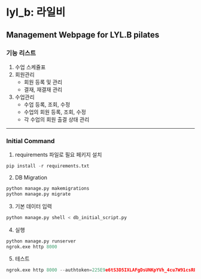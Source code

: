 # lyl_b: 라일비
## Management Webpage for LYL.B pilates

### 기능 리스트
1. 수업 스케쥴표
2. 회원관리
   - 회원 등록 및 관리
   - 결재, 재결재 관리
3. 수업관리
   - 수업 등록, 조회, 수정
   - 수업의 회원 등록, 조회, 수정
   - 각 수업의 회원 출결 상태 관리

-----

### Initial Command
1. requirements 파일로 필요 페키지 설치
```python
pip install -r requirements.txt
```
2. DB Migration
```python
python manage.py makemigrations
python manage.py migrate
```
3. 기본 데이터 입력
```python
python manage.py shell < db_initial_script.py
```
4. 실행
```python
python manage.py runserver
ngrok.exe http 8000
```

5. 테스트
```python
ngrok.exe http 8000 --authtoken=225E9e6tS3D5IXLAFgDsUNKpYVh_4cu7W91csRDXR9AncvL3
```